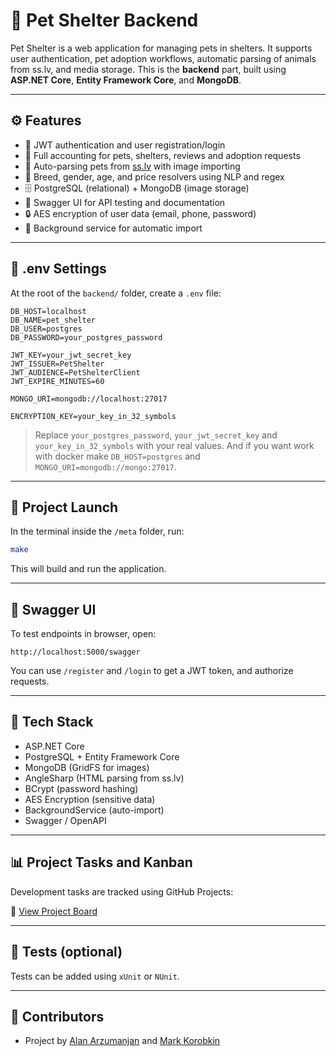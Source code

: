 # 🐾 Pet Shelter Backend

Pet Shelter is a web application for managing pets in shelters. It supports user authentication, pet adoption workflows, automatic parsing of animals from ss.lv, and media storage. This is the **backend** part, built using **ASP.NET Core**, **Entity Framework Core**, and **MongoDB**.

---

## ⚙️ Features

- 🔐 JWT authentication and user registration/login
- 🐶 Full accounting for pets, shelters, reviews and adoption requests
- 🔎 Auto-parsing pets from [ss.lv](https://www.ss.lv) with image importing
- 🧠 Breed, gender, age, and price resolvers using NLP and regex
- 🗄️ PostgreSQL (relational) + MongoDB (image storage)
- 🧾 Swagger UI for API testing and documentation
- 🔒 AES encryption of user data (email, phone, password)
- 🔁 Background service for automatic import

---

## 📁 .env Settings

At the root of the `backend/` folder, create a `.env` file:

```env
DB_HOST=localhost
DB_NAME=pet_shelter
DB_USER=postgres
DB_PASSWORD=your_postgres_password

JWT_KEY=your_jwt_secret_key
JWT_ISSUER=PetShelter
JWT_AUDIENCE=PetShelterClient
JWT_EXPIRE_MINUTES=60

MONGO_URI=mongodb://localhost:27017

ENCRYPTION_KEY=your_key_in_32_symbols
```

> Replace `your_postgres_password`, `your_jwt_secret_key` and `your_key_in_32_symbols` with your real values.
> And if you want work with docker make `DB_HOST=postgres` and `MONGO_URI=mongodb://mongo:27017`.

---

## 🚀 Project Launch

In the terminal inside the `/meta` folder, run:

```bash
make
```

This will build and run the application.

---

## 🔎 Swagger UI

To test endpoints in browser, open:

```
http://localhost:5000/swagger
```

You can use `/register` and `/login` to get a JWT token, and authorize requests.

---

## 🧩 Tech Stack

- ASP.NET Core
- PostgreSQL + Entity Framework Core
- MongoDB (GridFS for images)
- AngleSharp (HTML parsing from ss.lv)
- BCrypt (password hashing)
- AES Encryption (sensitive data)
- BackgroundService (auto-import)
- Swagger / OpenAPI

---

## 📊 Project Tasks and Kanban

Development tasks are tracked using GitHub Projects:

🔗 [View Project Board](https://github.com/orgs/victoria-pet-shelter/projects/3)

---

## 🧪 Tests (optional)

Tests can be added using `xUnit` or `NUnit`.

---

## 🧠 Contributors

- Project by [Alan Arzumanjan](https://github.com/alanarzumanjan) and [Mark Korobkin](https://github.com/maemolol)
